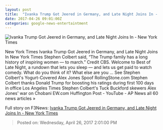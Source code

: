 ```yaml
---
layout: post
title:  "Ivanka Trump Got Jeered in Germany, and Late Night Joins In - New York Times"
date: 2017-04-26 09:01:00Z
categories: google-news-entertaintment
---
```


![Ivanka Trump Got Jeered in Germany, and Late Night Joins In - New York Times](https://static01.nyt.com/images/2017/04/26/arts/26latenight1/26latenight1-facebookJumbo.png)

New York Times Ivanka Trump Got Jeered in Germany, and Late Night Joins In New York Times Stephen Colbert said, “The Trump family has a long history of inspiring women — to march.” Credit CBS. Welcome to Best of Late Night, a rundown that lets you sleep — and lets us get paid to watch comedy. What do you think of it? What else are you ... See Stephen Colbert's Yogurt-Covered Alex Jones Spoof RollingStone.com Stephen Colbert thanks Donald Trump for boosting his ratings during first 100 days in office Los Angeles Times Stephen Colbert's Tuck Buckford skewers Alex Jones' war on Chobani EW.com Huffington Post - YouTube - AP News all 60 news articles »


Full story on F3News: [Ivanka Trump Got Jeered in Germany, and Late Night Joins In - New York Times](http://www.f3nws.com/n/Sgs4EB)

> Posted on: Wednesday, April 26, 2017 2:01:00 PM
